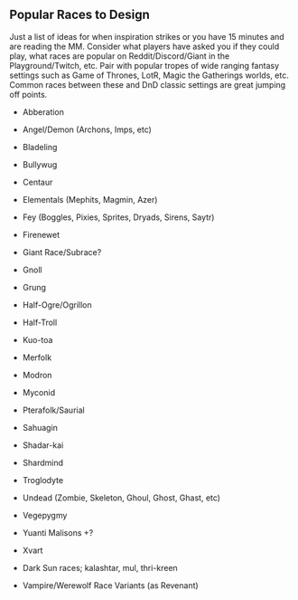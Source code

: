 ## Popular Races to Design

Just a list of ideas for when inspiration strikes or you have 15 minutes and are reading the MM. Consider what players have asked you if they could play, what races are popular on Reddit/Discord/Giant in the Playground/Twitch, etc. Pair with popular tropes of wide ranging fantasy settings such as Game of Thrones, LotR, Magic the Gatherings worlds, etc. Common races between these and DnD classic settings are great jumping off points. 





- Abberation
- Angel/Demon (Archons, Imps, etc)
- Bladeling
- Bullywug
- Centaur
- Elementals (Mephits, Magmin, Azer)
- Fey (Boggles, Pixies, Sprites, Dryads, Sirens, Saytr)
- Firenewet
- Giant Race/Subrace?
- Gnoll
- Grung
- Half-Ogre/Ogrillon
- Half-Troll
- Kuo-toa
- Merfolk
- Modron
- Myconid
- Pterafolk/Saurial
- Sahuagin 
- Shadar-kai
- Shardmind
- Troglodyte
- Undead (Zombie, Skeleton, Ghoul, Ghost, Ghast, etc)
- Vegepygmy
- Yuanti Malisons +?
- Xvart 

- Dark Sun races; kalashtar, mul, thri-kreen
- Vampire/Werewolf Race Variants (as Revenant) 
